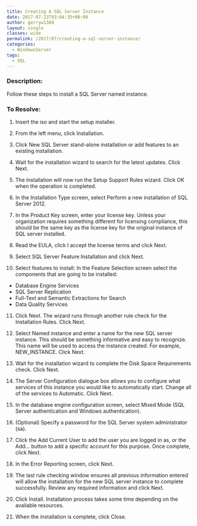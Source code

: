 ```yaml
---
title: Creating A SQL Server Instance
date: 2017-07-23T03:04:35+00:00
author: gerryw1389
layout: single
classes: wide
permalink: /2017/07/creating-a-sql-server-instance/
categories:
  - WindowsServer
tags:
  - SQL
---
```

<!--more-->

### Description:

Follow these steps to install a SQL Server named instance.

### To Resolve:

1. Insert the iso and start the setup installer.

2. From the left menu, click Installation.

3. Click New SQL Server stand-alone installation or add features to an existing installation.

4. Wait for the installation wizard to search for the latest updates. Click Next.

5. The installation will now run the Setup Support Rules wizard. Click OK when the operation is completed.

6. In the Installation Type screen, select Perform a new installation of SQL Server 2012.

7. In the Product Key screen, enter your license key. Unless your organization requires something different for licensing compliance, this should be the same key as the license key for the original instance of SQL server installed.

8. Read the EULA, click I accept the license terms and click Next.

9. Select SQL Server Feature Installation and click Next.

10. Select features to install: In the Feature Selection screen select the components that are going to be installed:

   - Database Engine Services
   - SQL Server Replication
   - Full-Text and Semantic Extractions for Search
   - Data Quality Services

11. Click Next. The wizard runs through another rule check for the Installation Rules. Click Next.

12. Select Named instance and enter a name for the new SQL server instance. This should be something informative and easy to recognize. This name will be used to access the instance created. For example, NEW_INSTANCE. Click Next.

13. Wait for the installation wizard to complete the Disk Space Requirements check. Click Next.

14. The Server Configuration dialogue box allows you to configure what services of this instance you would like to automatically start. Change all of the services to Automatic. Click Next.

15. In the database engine configuration screen, select Mixed Mode (SQL Server authentication and Windows authentication).

16. (Optional) Specify a password for the SQL Server system administrator (sa).

17. Click the Add Current User to add the user you are logged in as, or the Add… button to add a specific account for this purpose. Once complete, click Next.

18. In the Error Reporting screen, click Next.

19. The last rule checking window ensures all previous information entered will allow the installation for the new SQL server instance to complete successfully. Review any required information and click Next.

20. Click Install. Installation process takes some time depending on the available resources.

21. When the installation is complete, click Close.